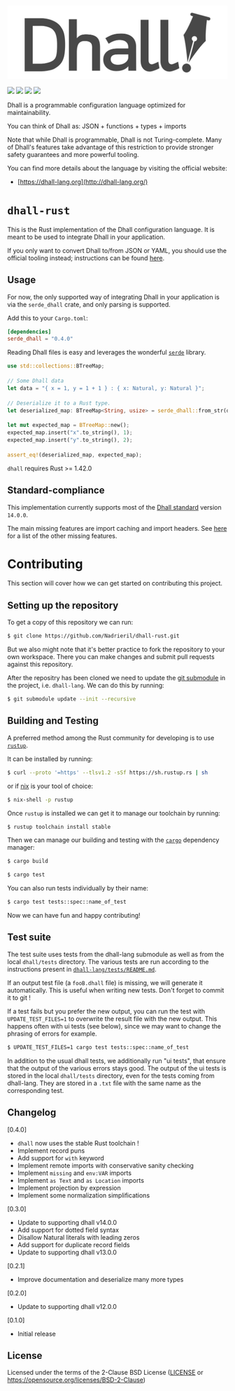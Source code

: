 <img src="https://github.com/dhall-lang/dhall-lang/blob/master/img/dhall-logo.svg" width="600" alt="Dhall Logo">

[![][cratesio-badge]][cratesio-url]
[![][docs-badge]][docs-url]
[![][ci-badge]][ci-url]
[![][codecov-badge]][codecov-url]

[cratesio-badge]: https://img.shields.io/crates/v/serde_dhall.svg?style=flat-square
[docs-badge]: https://img.shields.io/badge/docs-latest-blue.svg?style=flat-square
[ci-badge]: https://img.shields.io/github/workflow/status/Nadrieril/dhall-rust/Test%20suite?style=flat-square
[codecov-badge]: https://img.shields.io/codecov/c/github/Nadrieril/dhall-rust?style=flat-square

[cratesio-url]: https://crates.io/crates/serde_dhall
[docs-url]: https://docs.rs/serde_dhall
[ci-url]: https://github.com/Nadrieril/dhall-rust/actions
[codecov-url]: https://codecov.io/gh/Nadrieril/dhall-rust

Dhall is a programmable configuration language optimized for
maintainability.

You can think of Dhall as: JSON + functions + types + imports

Note that while Dhall is programmable, Dhall is not Turing-complete.  Many
of Dhall's features take advantage of this restriction to provide stronger
safety guarantees and more powerful tooling.

You can find more details about the language by visiting the official website:

* [https://dhall-lang.org](http://dhall-lang.org/)

# `dhall-rust`

This is the Rust implementation of the Dhall configuration language.
It is meant to be used to integrate Dhall in your application.

If you only want to convert Dhall to/from JSON or YAML, you should use the
official tooling instead; instructions can be found
[here](https://docs.dhall-lang.org/tutorials/Getting-started_Generate-JSON-or-YAML.html).

## Usage

For now, the only supported way of integrating Dhall in your application is via
the `serde_dhall` crate, and only parsing is supported.

Add this to your `Cargo.toml`:

```toml
[dependencies]
serde_dhall = "0.4.0"
```

Reading Dhall files is easy and leverages the wonderful [`serde`](https://crates.io/crates/serde) library.

```rust
use std::collections::BTreeMap;

// Some Dhall data
let data = "{ x = 1, y = 1 + 1 } : { x: Natural, y: Natural }";

// Deserialize it to a Rust type.
let deserialized_map: BTreeMap<String, usize> = serde_dhall::from_str(data)?;

let mut expected_map = BTreeMap::new();
expected_map.insert("x".to_string(), 1);
expected_map.insert("y".to_string(), 2);

assert_eq!(deserialized_map, expected_map);
```

`dhall` requires Rust >= 1.42.0

## Standard-compliance

This implementation currently supports most of the [Dhall
standard](https://github.com/dhall-lang/dhall-lang) version `14.0.0`.

The main missing features are import caching and import headers. See
[here](https://github.com/Nadrieril/dhall-rust/issues?q=is%3Aopen+is%3Aissue+label%3Astandard-compliance)
for a list of the other missing features.

# Contributing

This section will cover how we can get started on contributing this project.

## Setting up the repository

To get a copy of this repository we can run:

```bash
$ git clone https://github.com/Nadrieril/dhall-rust.git
```

But we also might note that it's better practice to fork the repository to your own workspace.
There you can make changes and submit pull requests against this repository.

After the repositry has been cloned we need to update the [git submodule](https://git-scm.com/book/en/v2/Git-Tools-Submodules)
in the project, i.e. `dhall-lang`. We can do this by running:

```bash
$ git submodule update --init --recursive
```

## Building and Testing

A preferred method among the Rust community for developing is to use [`rustup`](https://rustup.rs/).

It can be installed by running:

```bash
$ curl --proto '=https' --tlsv1.2 -sSf https://sh.rustup.rs | sh
```

or if [nix](https://nixos.org/) is your tool of choice:

```bash
$ nix-shell -p rustup
```

Once `rustup` is installed we can get it to manage our toolchain by running:

```bash
$ rustup toolchain install stable
```

Then we can manage our building and testing with the [`cargo`](https://crates.io/) dependency manager:

```bash
$ cargo build
```

```bash
$ cargo test
```

You can also run tests individually by their name:

```bash
$ cargo test tests::spec::name_of_test
```

Now we can have fun and happy contributing!

## Test suite

The test suite uses tests from the dhall-lang submodule as well as from the
local `dhall/tests` directory.
The various tests are run according to the instructions present in
[`dhall-lang/tests/README.md`](https://github.com/dhall-lang/dhall-lang/blob/master/tests/README.md).

If an output test file (a `fooB.dhall` file) is missing, we will generate it automatically.
This is useful when writing new tests. Don't forget to commit it to git !

If a test fails but you prefer the new output, you can run the test with
`UPDATE_TEST_FILES=1` to overwrite the result file with the new output.
This happens often with ui tests (see below), since we may want to change the
phrasing of errors for example.

```bash
$ UPDATE_TEST_FILES=1 cargo test tests::spec::name_of_test
```

In addition to the usual dhall tests, we additionally run "ui tests", that
ensure that the output of the various errors stays good.
The output of the ui tests is stored in the local `dhall/tests` directory, even
for the tests coming from dhall-lang. They are stored in a `.txt` file with the
same name as the corresponding test.

## Changelog

[0.4.0]

- `dhall` now uses the stable Rust toolchain !
- Implement record puns
- Add support for `with` keyword
- Implement remote imports with conservative sanity checking
- Implement `missing` and `env:VAR` imports
- Implement `as Text` and `as Location` imports
- Implement projection by expression
- Implement some normalization simplifications

[0.3.0]

- Update to supporting dhall v14.0.0
- Add support for dotted field syntax
- Disallow Natural literals with leading zeros
- Add support for duplicate record fields
- Update to supporting dhall v13.0.0

[0.2.1]

- Improve documentation and deserialize many more types

[0.2.0]

- Update to supporting dhall v12.0.0

[0.1.0]

- Initial release

## License

Licensed under the terms of the 2-Clause BSD License ([LICENSE](LICENSE) or
https://opensource.org/licenses/BSD-2-Clause)
